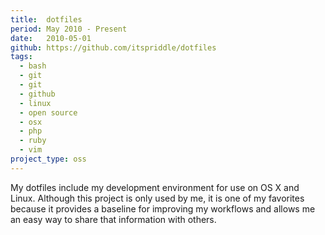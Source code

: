 ```yaml
---
title:  dotfiles
period: May 2010 - Present
date:   2010-05-01
github: https://github.com/itspriddle/dotfiles
tags:
  - bash
  - git
  - git
  - github
  - linux
  - open source
  - osx
  - php
  - ruby
  - vim
project_type: oss
---
```


My dotfiles include my development environment for use on OS X and Linux.
Although this project is only used by me, it is one of my favorites because it
provides a baseline for improving my workflows and allows me an easy way to
share that information with others.
